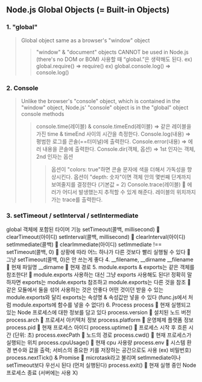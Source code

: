 ## Node.js Global Objects (= Built-in Objects)

### 1. "global"
> Global object same as a browser's "window" object
>> "window" & "document" objects CANNOT be used in Node.js (there's no DOM or BOM)
> 사용할 때 “global.”은 생략해도 된다.
>> ex) global.require() => require()
>> ex) global.console.log() => console.log()

### 2. Console
> Unlike the browser's "console" object, which is contained in the "window" object, Node.js' "console" object is in the "global" object
> console methods
>> console.time(레이블) & console.timeEnd(레이블) => 같은 레이블을 가진 time & timeEnd 사이의 시간을 측정한다.
>> Console.log(내용) => 평범한 로그를 콘솔(==터미널)에 출력한다.
>> Console.error(내용) => 에러 내용을 콘솔에 출력한다.
>> Console.dir(객체, 옵션) => 1st 인자는 객체, 2nd 인자는 옵션
>>> 옵션이 "colors: true"하면 콘솔 문자에 색을 더해서 가독성을 향상시킨다.
>>> 옵션이 "depth: 숫자"이면 객체 안의 몇번째 단계까지 보여줄지를 결정한다 (기본값 = 2)
>> Console.trace(레이블)  에러가 어디서 발생했는지 추적할 수 있게 해준다. 레이블의 위치까지 가는 trace를 출력한다.

### 3. setTimeout / setInterval / setIntermediate
global 객체에 포함된 타이머 기능
setTimeout(콜백, millisecond)  clearTimeout(아이디)
setInterval(콜백, millisecond)  clearInterval(아이디)
setImmediate(콜백)  clearImmediate(아이디)
setImmediate !== setTimeout(콜백, 0)  상황에 따라 어느 하나가 다른 것보다 빨리 실행될 수 있다  그냥 setTimeout(콜백, 0)은 안 쓰는게 좋다
4.	__filename, __dirname
__filename  현재 파일명
__dirname  현재 경로
5.	module.exports & exports는 같은 객체를 참조한다!  module.exports 사용하는 대신 그냥 exports 사용해도 된다!
정확히 말하자면 exports는 module.exports 참조하고 module.exports는 다른 것을 참조  같은 모듈에서 둘을 섞어 사용하는 것은 안좋다
어떤 것이던 받을 수 있는 module.exports와 달리 exports는 속성명 & 속성값만 넣을 수 있다 (func.js에서 처럼 module.exports에 함수를 넣을 수 없다!)
6.	Process
process  현재 실행되고 있는 Node 프로세스에 대한 정보를 담고 있다
process.version  설치된 노드 버전
process.arch  프로세서 아키텍처 정보
process.platform  운영체제 플랫폼 정보
process.pid  현재 프로세스 아이디
process.uptime()  프로세스 시작 후 흐른 시간 (단위: 초)
process.execPath  노드의 경로
process.cwd()  현재 프로세스가 실행되는 위치
process.cpuUsage()  현재 cpu 사용량
process.env  시스템 환경 변수와 값을 출력; 서비스의 중요한 키를 저장하는 공간으로도 사용 (ex) 비밀번호)
process.nextTick() & Promise  microtask라고 불리며 setImmediate이나 setTimeout보다 우선시 된다 (먼저 실행된다)
process.exit()  현재 실행 중인 Node 프로세스 종료 (서버에는 사용 X)
